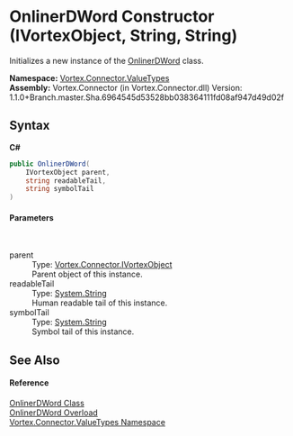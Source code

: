 # OnlinerDWord Constructor (IVortexObject, String, String)
 

Initializes a new instance of the <a href="T_Vortex_Connector_ValueTypes_OnlinerDWord.md">OnlinerDWord</a> class.

**Namespace:**&nbsp;<a href="N_Vortex_Connector_ValueTypes.md">Vortex.Connector.ValueTypes</a><br />**Assembly:**&nbsp;Vortex.Connector (in Vortex.Connector.dll) Version: 1.1.0+Branch.master.Sha.6964545d53528bb038364111fd08af947d49d02f

## Syntax

**C#**<br />
``` C#
public OnlinerDWord(
	IVortexObject parent,
	string readableTail,
	string symbolTail
)
```


#### Parameters
&nbsp;<dl><dt>parent</dt><dd>Type: <a href="T_Vortex_Connector_IVortexObject.md">Vortex.Connector.IVortexObject</a><br />Parent object of this instance.</dd><dt>readableTail</dt><dd>Type: <a href="http://msdn2.microsoft.com/en-us/library/s1wwdcbf" target="_blank">System.String</a><br />Human readable tail of this instance.</dd><dt>symbolTail</dt><dd>Type: <a href="http://msdn2.microsoft.com/en-us/library/s1wwdcbf" target="_blank">System.String</a><br />Symbol tail of this instance.</dd></dl>

## See Also


#### Reference
<a href="T_Vortex_Connector_ValueTypes_OnlinerDWord.md">OnlinerDWord Class</a><br /><a href="Overload_Vortex_Connector_ValueTypes_OnlinerDWord__ctor.md">OnlinerDWord Overload</a><br /><a href="N_Vortex_Connector_ValueTypes.md">Vortex.Connector.ValueTypes Namespace</a><br />